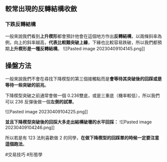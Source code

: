 ## 較常出現的反轉結構收斂

### 下跌反轉結構

一般來說我們看到**上升楔形**都會預計他會在這個地方作出**反轉結構**，以兩條斜率為例，向上的斜率越高，**代表比較難突破上緣**，下緣也比較容易跌破，所以我們都預期**上升楔形是一種反轉結構**。
![[Pasted image 20230409104145.png]]

## 操盤方法

一般來說我們不會在尋找下降楔型的第三個接觸點而是**會等待其突破後的回踩或是等待一些突破的前兆**。

下降楔型突破之前通常會做一個 0.236雙底，或是三重底（機率較低），所以我們可以 236 反彈後做一個**左側的試單**。

![[Pasted image 20230409104225.png]]

**並且下降楔型突破後的回採大多走出結構破壞的水平回採：**
![[Pasted image 20230409104246.png]]

所以若是有 123 法則喜歡做 2 的同學，**在做下降楔型的回踩單的時候一定要注意這個跑法**。

#交易技巧 #形態學 


